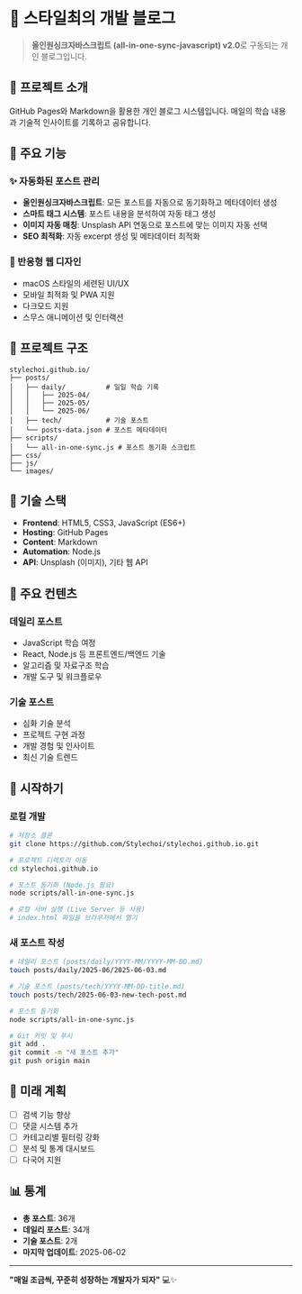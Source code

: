 # 🌟 스타일최의 개발 블로그

> **올인원싱크자바스크립트 (all-in-one-sync-javascript) v2.0**로 구동되는 개인 블로그입니다.

## 📖 프로젝트 소개

GitHub Pages와 Markdown을 활용한 개인 블로그 시스템입니다. 매일의 학습 내용과 기술적 인사이트를 기록하고 공유합니다.

## 🚀 주요 기능

### ✨ 자동화된 포스트 관리
- **올인원싱크자바스크립트**: 모든 포스트를 자동으로 동기화하고 메타데이터 생성
- **스마트 태그 시스템**: 포스트 내용을 분석하여 자동 태그 생성
- **이미지 자동 매칭**: Unsplash API 연동으로 포스트에 맞는 이미지 자동 선택
- **SEO 최적화**: 자동 excerpt 생성 및 메타데이터 최적화

### 📱 반응형 웹 디자인
- macOS 스타일의 세련된 UI/UX
- 모바일 최적화 및 PWA 지원
- 다크모드 지원
- 스무스 애니메이션 및 인터랙션

## 📂 프로젝트 구조

```
stylechoi.github.io/
├── posts/
│   ├── daily/          # 일일 학습 기록
│   │   ├── 2025-04/
│   │   ├── 2025-05/
│   │   └── 2025-06/
│   ├── tech/           # 기술 포스트
│   └── posts-data.json # 포스트 메타데이터
├── scripts/
│   └── all-in-one-sync.js # 포스트 동기화 스크립트
├── css/
├── js/
└── images/
```

## 🔧 기술 스택

- **Frontend**: HTML5, CSS3, JavaScript (ES6+)
- **Hosting**: GitHub Pages
- **Content**: Markdown
- **Automation**: Node.js
- **API**: Unsplash (이미지), 기타 웹 API

## 📝 주요 컨텐츠

### 데일리 포스트
- JavaScript 학습 여정
- React, Node.js 등 프론트엔드/백엔드 기술
- 알고리즘 및 자료구조 학습
- 개발 도구 및 워크플로우

### 기술 포스트  
- 심화 기술 분석
- 프로젝트 구현 과정
- 개발 경험 및 인사이트
- 최신 기술 트렌드

## 🚀 시작하기

### 로컬 개발

```bash
# 저장소 클론
git clone https://github.com/Stylechoi/stylechoi.github.io.git

# 프로젝트 디렉토리 이동
cd stylechoi.github.io

# 포스트 동기화 (Node.js 필요)
node scripts/all-in-one-sync.js

# 로컬 서버 실행 (Live Server 등 사용)
# index.html 파일을 브라우저에서 열기
```

### 새 포스트 작성

```bash
# 데일리 포스트 (posts/daily/YYYY-MM/YYYY-MM-DD.md)
touch posts/daily/2025-06/2025-06-03.md

# 기술 포스트 (posts/tech/YYYY-MM-DD-title.md)  
touch posts/tech/2025-06-03-new-tech-post.md

# 포스트 동기화
node scripts/all-in-one-sync.js

# Git 커밋 및 푸시
git add .
git commit -m "새 포스트 추가"
git push origin main
```

## 🎯 미래 계획

- [ ] 검색 기능 향상
- [ ] 댓글 시스템 추가
- [ ] 카테고리별 필터링 강화
- [ ] 분석 및 통계 대시보드
- [ ] 다국어 지원

## 📊 통계

- **총 포스트**: 36개
- **데일리 포스트**: 34개  
- **기술 포스트**: 2개
- **마지막 업데이트**: 2025-06-02

---

**"매일 조금씩, 꾸준히 성장하는 개발자가 되자"** 💻✨

<!-- Cache buster: 2025-06-02T16:30:00 -->

